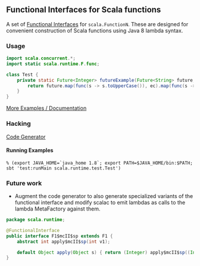 ## Functional Interfaces for Scala functions

A set of [Functional Interfaces](http://download.java.net/jdk8/docs/api/java/lang/FunctionalInterface.html)
for `scala.FunctionN`. These are designed for convenient construction of Scala functions
using Java 8 lambda syntax.

### Usage

```java
import scala.concurrent.*;
import static scala.runtime.F.func;

class Test {
	private static Future<Integer> futureExample(Future<String> future, ExecutionContext ec) {
	    return future.map(func(s -> s.toUpperCase()), ec).map(func(s -> s.length()), ec);
	}
}
```

[More Examples / Documentation](https://github.com/retronym/java-8-function1/blob/master/src/test/java/scala/runtime/test/Test.java)

### Hacking

[Code Generator](https://github.com/retronym/java-8-function1/blob/master/project/CodeGen.scala)

#### Running Examples

```
% (export JAVA_HOME=`java_home 1.8`; export PATH=$JAVA_HOME/bin:$PATH; sbt 'test:runMain scala.runtime.test.Test')
```

### Future work

  - Augment the code generator to also generate specialized variants of the functional interface and
    modify scalac to emit lambdas as calls to the lambda MetaFactory against them.

```java
package scala.runtime;

@FunctionalInterface
public interface F1$mcII$sp extends F1 {
    abstract int apply$mcII$sp(int v1);

    default Object apply(Object s) { return (Integer) apply$mcII$sp((Integer) s); }
}
```